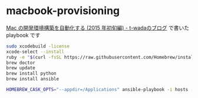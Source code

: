 # macbook-provisioning

[Mac の開発環境構築を自動化する (2015 年初旬編) - t-wadaのブログ](http://t-wada.hatenablog.jp/entry/mac-provisioning-by-ansible) で書いた playbook です

```sh
sudo xcodebuild -license
xcode-select --install
ruby -e "$(curl -fsSL https://raw.githubusercontent.com/Homebrew/install/master/install)"
brew doctor
brew update
brew install python
brew install ansible
```

```sh
HOMEBREW_CASK_OPTS="--appdir=/Applications" ansible-playbook -i hosts -vv localhost.yml ↓ ansible-playbook -vv site.yml
```
